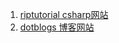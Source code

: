 1. [riptutorial csharp网站](https://riptutorial.com/csharp)
2. [dotblogs 博客网站](https://dotblogs.com.tw/hotarticles)
